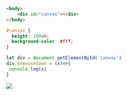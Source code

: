 ``` html
<body>
	<div id="canvas"></div>
</body>
```
``` css
#canvas {
  height: 100vh;
  background-color: #fff;
}
```
``` js
let div = document.getElementById('canvas')
div.onmousedown = (x)=>{
 console.log(x)
}
```
![](https://upload-images.jianshu.io/upload_images/7094266-908d7b5a64dc1a73.png?imageMogr2/auto-orient/strip%7CimageView2/2/w/1240)
